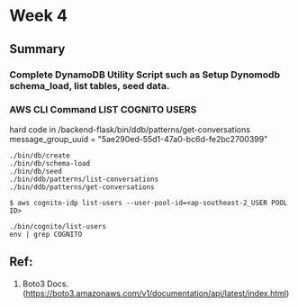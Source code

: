 # Week 4
## Summary
### Complete DynamoDB Utility Script such as Setup Dynomodb schema_load, list tables, seed data.
### AWS CLI Command LIST COGNITO USERS 
hard code in /backend-flask/bin/ddb/patterns/get-conversations
message_group_uuid = "5ae290ed-55d1-47a0-bc6d-fe2bc2700399"
```
./bin/db/create
./bin/db/schema-load
./bin/db/seed
./bin/ddb/patterns/list-conversations
./bin/ddb/patterns/get-conversations
```
```
$ aws cognito-idp list-users --user-pool-id=<ap-southeast-2_USER POOL ID>
```

```
./bin/cognito/list-users
env | grep COGNITO
```
## Ref:
1. Boto3 Docs.
(https://boto3.amazonaws.com/v1/documentation/api/latest/index.html)